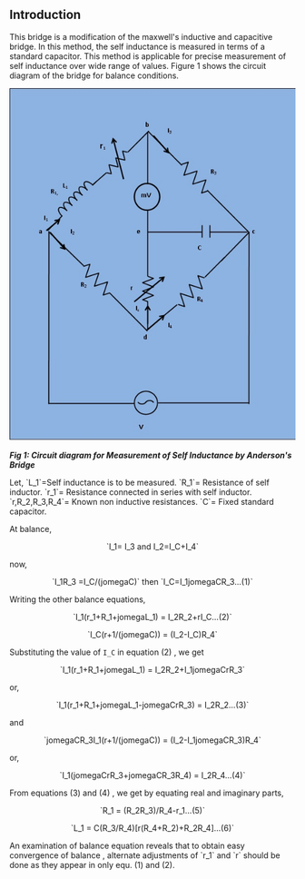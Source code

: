 ## Introduction

This bridge is a modification of the maxwell's inductive and capacitive bridge. In this method, the self inductance is measured in terms of a standard capacitor. This method is applicable for precise measurement of self inductance over wide range of values. Figure 1 shows the circuit diagram of the bridge for balance conditions.
<p align="center">

![Rm501 Figure](images/anderson_bridge.jpg)

***Fig 1: Circuit diagram for Measurement of Self Inductance by Anderson's Bridge***
</p>
Let, `L_1`=Self inductance is to be measured.
       `R_1`= Resistance of self inductor.
       `r_1`= Resistance connected in series with self inductor.
       `r,R_2,R_3,R_4`= Known non inductive resistances.
       `C`= Fixed standard capacitor.
       </p>
At balance,  
<p align="center">
`I_1= I_3 and I_2=I_C+I_4`
</p>


now,
<p align="center">
`I_1R_3 =I_C/(jomegaC)`          then    `I_C=I_1jomegaCR_3...(1)`
</p>

Writing the other balance equations,

<p align="center">
`I_1(r_1+R_1+jomegaL_1) = I_2R_2+rI_C...(2)`
</p>
<p align="center">
`I_C(r+1/(jomegaC)) = (I_2-I_C)R_4`
</p>

Substituting the value of `I_C` in equation (2) , we get
<p align="center">
`I_1(r_1+R_1+jomegaL_1) = I_2R_2+I_1jomegaCrR_3`
</p>
or,
<p align="center">
`I_1(r_1+R_1+jomegaL_1-jomegaCrR_3) = I_2R_2...(3)`
</p>
and
<p align="center">
`jomegaCR_3I_1(r+1/(jomegaC)) = (I_2-I_1jomegaCR_3)R_4`
</p>
or,
<p align="center">
`I_1(jomegaCrR_3+jomegaCR_3R_4) = I_2R_4...(4)`
</p>


From equations (3) and (4) , we get by equating real and imaginary parts,
<p align="center">
`R_1 = (R_2R_3)/R_4-r_1...(5)`
</p>
<p align="center">
`L_1 = C(R_3/R_4)[r(R_4+R_2)+R_2R_4]...(6)`
</p>
An examination of balance equation reveals that to obtain easy convergence of balance , alternate adjustments of `r_1` and `r` should be done as they appear in only equ. (1) and (2).
